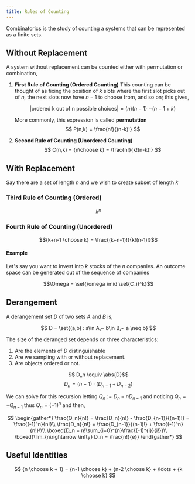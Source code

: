 ```yaml
---
title: Rules of Counting
---
```


Combinatorics is the study of counting a systems that can be represented as a finite sets.

## Without Replacement

A system without replacement can be counted either with permutation or combination,

1. **First Rule of Counting (Ordered Counting)**
    This counting can be thought of as fixing the position of $k$ slots where the first slot picks out of $n$, the next slots now have $n-1$ to choose from, and so on; this gives,

    $$ |\text{ordered k out of n possible choices}| = (n)(n-1)\cdots(n-1+k)$$

    More commonly, this expression is called **permutation**
    $$ P(n,k) = \frac{n!}{(n-k)!} $$

2. **Second Rule of Counting (Unordered Counting)**
    $$ C(n,k) = {n\choose k} = \frac{n!}{k!(n-k)!} $$

## With Replacement
Say there are a set of length $n$ and we wish to create subset of length $k$

### Third Rule of Counting (Ordered)

$$k^n$$

### Fourth Rule of Counting (Unordered)

$${k+n-1 \choose k} = \frac{(k+n-1)!}{k!(n-1)!}$$

#### Example
Let's say you want to invest into $k$ stocks of the $n$ companies. An outcome space can be generated out of the sequence of companies

$$\Omega = \set{\omega \mid \set{C_i}^k}$$

## Derangement

A derangement set $D$ of two sets $A$ and $B$ is,

$$ D = \set{(a,b) : a\in A,~ b\in B,~ a \neq b} $$

The size of the deranged set depends on three characteristics:

1. Are the elements of $D$ distinguishable
2. Are we sampling with or without replacement.
3. Are objects ordered or not.

$$ D_n \equiv \abs{D}$$
$$ D_n = (n-1) \cdot \left(D_{n-1} + D_{n-2}\right) $$

We can solve for this recursion letting $Q_n := D_n - nD_{n-1}$ and noticing $Q_n = -Q_{n-1}$ thus $Q_n = (-1)^{n}$ and then,

$$
\begin{gather*}
    \frac{Q_n}{n!} = \frac{D_n}{n!} - \frac{D_{n-1}}{(n-1)!} = \frac{(-1)^n}{n!}\\
    \frac{D_n}{n!} = \frac{D_{n-1}}{(n-1)!} + \frac{(-1)^n}{n!}\\\\
    \boxed{D_n = n!\sum_{i=0}^{n}\frac{(-1)^{i}}{i!}}\\
    \boxed{\lim_{n\rightarrow \infty} D_n = \frac{n!}{e}}
\end{gather*}
$$

## Useful Identities

$$ {n \choose k + 1} = {n-1 \choose k} + {n-2 \choose k} + \ldots + {k \choose k} $$
